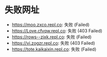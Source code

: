 # 失败网址
- https://moo.zxco.repl.co: 失败 (Failed)
- https://Love.cfvqw.repl.co: 失败 (403
Failed)
- https://rows--zixk.repl.co: 失败 (Failed)
- https://vi.zogzr.repl.co: 失败 (403
Failed)
- https://tote.kaikaixin.repl.co: 失败 (Failed)
